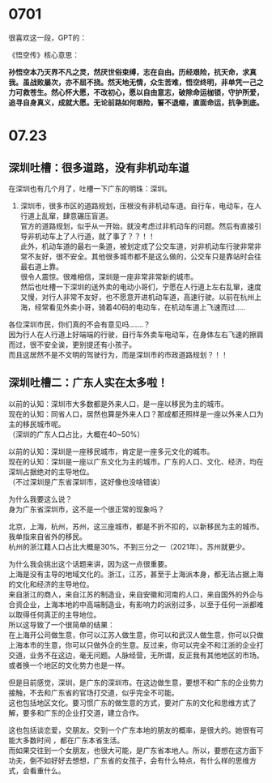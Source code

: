 # 0701

很喜欢这一段，GPT的：

《悟空传》核心意思：

**孙悟空本乃天界不凡之灵，然厌世俗束缚，志在自由。历经艰险，抗天命，求真我。虽战败屡次，亦不屈不挠。然天地无情，众生苦难，悟空终明，非单凭一己之力可救苍生。然心怀大愿，不改初心，愿以自由意志，破除命运枷锁，守护所爱，追寻自身真义，成就大愿。无论前路如何艰险，誓不退缩，直面命运，抗争到底。**

# 07.23
## 深圳吐槽：很多道路，没有非机动车道

在深圳也有几个月了，吐槽一下广东的明珠：深圳。  
1. 深圳市，很多市区的道路规划，压根没有非机动车道。自行车，电动车，在人行道上乱窜，肆意碾压盲道。  
官方的道路规划，似乎从一开始，就没考虑过非机动车的问题。然后有直接引导非机动车上了人行道，就了事了？？！！  
此外，机动车道的最右一条道，被划定成了公交车道，对非机动车行驶非常非常不友好，很不安全。其他很多城市都不是这么做的，公交车只是靠站时会往最右道上靠。  
很令人震惊。很难相信，深圳是一座非常非常新的城市。  
然后也吐槽一下深圳的送外卖的电动小哥们，宁愿在人行道上左右乱窜，速度又慢，对行人非常不友好，也不愿意开进机动车道，高速行驶。以前在杭州上海，经常看见外卖小哥，骑着40码的电动车，在机动车道上飞速而过.....  
  
各位深圳市民，你们真的不会有意见吗.......？  
因为行人在人行道上好端端的行驶，自行车外卖车电动车，在身体左右飞速的擦肩而过，很不安全诶，更别提还有小孩子。  
而且这居然不是不文明的驾驶行为，而是深圳市的市政道路规划？！！

## 深圳吐槽二：广东人实在太多啦！

以前的认知：深圳市大多数都是外来人口，是一座以移民为主的城市。  
现在的认知：同省人口，居然也算是外来人口？那成都还照样是一座以外来人口为主的移民城市呢。  
（深圳的广东人口占比，大概在40~50%）  
  
以前的认知：深圳是一座移民城市，肯定是一座多元文化的城市。  
现在的认知：深圳是一座以广东文化为主的城市。广东的人口、文化、经济，均在深圳占据绝对的主导地位。  
（不过深圳是广东省深圳市，这好像也没啥错诶）  
  
为什么我要这么说？  
身为广东省深圳市，这不是一个很正常的现象吗？  
  
北京，上海，杭州，苏州，这三座城市，都是不折不扣的，以新移民为主的城市。我单指来自省外的移民。  
杭州的浙江籍人口占比大概是30%。不到三分之一（2021年）。苏州就更少。  
  
为什么我会挑出这个话题来讲，因为这一点很重要。  
上海是没有主导的地域文化的。浙江，江苏，甚至于上海派本身，都无法占据上海的文化和经济的主导地位。  
来自浙江的商人，来自江苏的制造业，来自安徽和河南的人口，来自国外的外企与合资企业，上海本地的中高端制造业，有影响力的派别过多，以至于任何一派都难以取得任何真正的主导地位。  
所以这导致了一个很简单的结果：  
在上海开公司做生意，你可以江苏人做生意，你可以和武汉人做生意，你可以只做上海本市的生意，你可以只做外企的生意。反过来，你可以完全不和江浙的企业打交道，业务不在这边，毫无问题。人脉经营，无所谓，反正我有其他地区的市场。或者换一个地区的文化势力也是一样。  
  
但是目前感觉，深圳，是广东的深圳市。在这边做生意，要想不和广东的企业势力接触，不去和广东省的官场打交道，似乎完全不可能。  
这也包括地区文化。要习惯广东的做生意的方式，要对广东的文化和思维方式了解，要多和广东的企业打交道，建立合作。  
  
这也包括谈恋爱，交朋友。交到一个广东本地的朋友的概率，是很大的。她很有可能大多数时间 ，都在广东本省生活。  
而如果交往到一个女朋友，也很大可能，是广东省本地人。所以，要想在这方面下功夫，倒不如好好去想想，广东省的女孩子，会有什么特点，有什么样的思维方式，会看重什么。